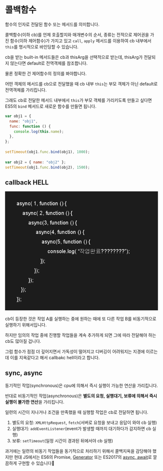 # 콜백함수

함수의 인자로 전달된 함수 또는 메서드를 의미합니다.

콜백함수(이하 cb)를 언제 호출할지와 매개변수의 순서, 종류는 전적으로 제어권을 가진 함수(이하 제어함수)가 가지고 있고 `call`, `apply` 메서드를 이용하여 cb 내부에서 `this`를 명시적으로 바인딩할 수 있습니다.

cb을 받는 built-in 메서드들은 cb과 thisArg을 선택적으로 받는데, thisArg가 전달되지 않는다면 default로 전역객체를 참조합니다.

물론 정확한 건 제어함수의 정의를 봐야합니다.

어떤 객체의 메서드를 cb으로 전달했을 때 cb 내부 `this`는 부모 객체가 아닌 default로 전역객체를 가리킵니다.

그래도 cb로 전달한 메서드 내부에서 `this`가 부모 객체를 가리키도록 만들고 싶다면 ES5의 `bind` 메서드로 새로운 함수를 만들면 됩니다.

```js
var obj1 = {
  name: "obj1",
  func: function () {
    console.log(this.name);
  },
};

setTimeout(obj1.func.bind(obj1), 1000);

var obj2 = { name: "obj2" };
setTimeout(obj1.func.bind(obj2), 1500);
```

## callback HELL

![callback HELL](../image/callback_hell.png)

cb이 등장한 것은 작업 A를 실행하는 중에 원하는 때에 또 다른 작업 B를 비동기적으로 실행하기 위해서입니다.

하지만 임의의 작업 중에 진행할 작업들을 계속 추가하게 되면 그에 따라 전달해야 하는 cb도 많아질 겁니다.

그럼 함수가 점점 더 깊어지면서 가독성이 떨어지고 디버깅이 어려워지는 지경에 이르는데 이를 지옥같다고 해서 callbakc hell이라고 합니다.

## sync, async

동기적인 작업(synchronous)은 cpu에 의해서 즉시 실행이 가능한 연산을 가리킵니다.

반대로 비동기적인 작업(asynchronous)은 **별도의 요청, 실행대기, 보류에 의해서 즉시 실행이 불가한 연산**을 가리킵니다.

일련의 시간이 지나거나 조건을 만족했을 때 실행할 작업은 cb로 전달하면 됩니다.

1. 별도의 요청: `XMLHttpRequest`, `fetch`(서버로 요청을 보내고 응답이 와야 cb 실행)
2. 실행대기: `addEventListener`(event가 발생할 때까지 대기하다가 감지하면 cb 실행)
3. 보류: `setTimeout`(일정 시간이 경과된 뒤에서야 cb 실행)

과거에는 일련의 비동기 작업들을 동기적으로 처리하기 위해서 콜백지옥을 감당해야 했지만 현대 JS에서는 ES6의 Promise, [Generator](../../../studies/javascript/loop/protocols.md#generator) 또는 ES2017의 [async, await](../../../studies/javascript/syntatic_sugar/async_await.md)로 깔끔하게 구현할 수 있습니다🥳
